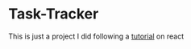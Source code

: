 # Task-Tracker
 
This is just a project I did following a <a href="https://www.youtube.com/watch?v=w7ejDZ8SWv8&t=3652s">tutorial</a> on react

